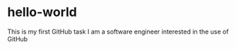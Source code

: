 # hello-world
This is my first GitHub task
I am a software engineer interested in the use of GitHub
